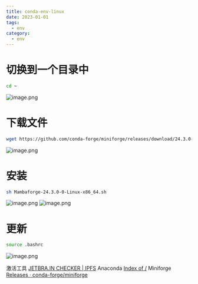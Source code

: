 ```yaml
---
title: conda-env-linux
date: 2023-01-01
tags:
  - env
category:
  - env
---
```


#

# 切换到一个目录中
```bash
cd ~
```
![image.png](http://doc.lideshan.top/media/202404/2024-04-29_170627_8114650.2884246875764932.png)

# 下载文件
```bash
wget https://github.com/conda-forge/miniforge/releases/download/24.3.0-0/Mambaforge-24.3.0-0-Linux-x86_64.sh
```
![image.png](http://doc.lideshan.top/media/202404/2024-04-29_170651_4183870.8054708237514722.png)

# 安装
```bash
sh Mambaforge-24.3.0-0-Linux-x86_64.sh
```
![image.png](http://doc.lideshan.top/media/202404/2024-04-29_170709_7772810.031719849571111514.png)
![image.png](http://doc.lideshan.top/media/202404/2024-04-29_170733_1094230.21475437194528457.png)

# 更新
```bash
source .bashrc
```
![image.png](http://doc.lideshan.top/media/202404/2024-04-29_170810_1025560.34743365341192756.png)


激活工具
	[JETBRA.IN CHECKER | IPFS](https://3.jetbra.in/)
Anaconda
	[Index of /](https://repo.anaconda.com/archive/)
Miniforge
	[Releases · conda-forge/miniforge](https://github.com/conda-forge/miniforge/releases)
	